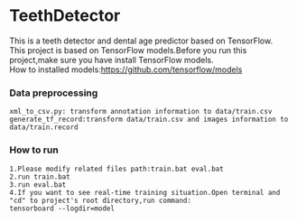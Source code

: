# TeethDetector
This is a teeth detector and dental age predictor based on TensorFlow.  
This project is based on TensorFlow models.Before you run this project,make sure you have install TensorFlow models.  
How to installed models:https://github.com/tensorflow/models

### Data preprocessing
```
xml_to_csv.py: transform annotation information to data/train.csv
generate_tf_record:transform data/train.csv and images information to data/train.record
```
### How to run
```
1.Please modify related files path:train.bat eval.bat
2.run train.bat
3.run eval.bat
4.If you want to see real-time training situation.Open terminal and "cd" to project's root directory,run command:
tensorboard --logdir=model
```

